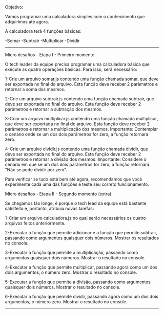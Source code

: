 Objetivo:

Vamos programar uma calculadora simples com o conhecimento que adquirimos até agora.

A calculadora terá 4 funções básicas:

-Somar
-Subtrair
-Multiplicar
-Dividir

-----------------------------------------------

Micro desafios - Etapa I - Primeiro momento

O tech leader da equipe precisa programar uma calculadora básica que execute as quatro operações básicas. Para isso, será necessário:

1-Crie um arquivo somar.js contendo uma função chamada somar, que deve ser exportada no final do arquivo. Esta função deve receber 2 parâmetros e retornar a soma dos mesmos.

2-Crie um arquivo subtrair.js contendo uma função chamada subtrair, que deve ser exportada no final do arquivo. Esta função deve receber 2 parâmetros e retornar a subtração dos mesmos.

3-Criar um arquivo multiplicar.js contendo uma função chamada multiplicar, que deve ser exportada no final do arquivo. Esta função deve receber 2 parâmetros e retornar a multiplicação dos mesmos. 
Importante:
Contemplar o cenário onde se um dos dois parâmetros for zero, a função retornará zero.

4-Crie um arquivo dividir.js contendo uma função chamada dividir, que deve ser exportada no final do arquivo. Esta função deve receber 2 parâmetros e retornar a divisão dos mesmos. 
Importante:
Considere o cenário em que se um dos dois parâmetros for zero, a função retornará "Não se pode dividir por zero".

Para verificar se tudo está bem até agora, recomendamos que você experimente cada uma das funções e teste seu correto funcionamento.



Micro desafios - Etapa II - Segundo momento (extra)

Se chegamos tão longe, é porque o tech lead da equipe está bastante satisfeito e, portanto, atribuiu novas tarefas:

1-Criar um arquivo calculadora.js no qual serão necessários os quatro arquivos feitos anteriormente.


2-Executar a função que permite adicionar e a função que permite subtrair, passando como argumentos quaisquer dois números. Mostrar os resultados no console.


3-Executar a função que permite a multiplicação, passando como argumentos quaisquer dois números. Mostrar o resultado no console.


4-Executar a função que permite multiplicar, passando agora como um dos dois argumentos, o número zero. Mostrar o resultado no console.


5-Executar a função que permite a divisão, passando como argumentos quaisquer dois números. Mostrar o resultado no console.


6-Executar a função que permite dividir, passando agora como um dos dois argumentos, o número zero. Mostrar o resultado no console.

---------------------------------------------------------